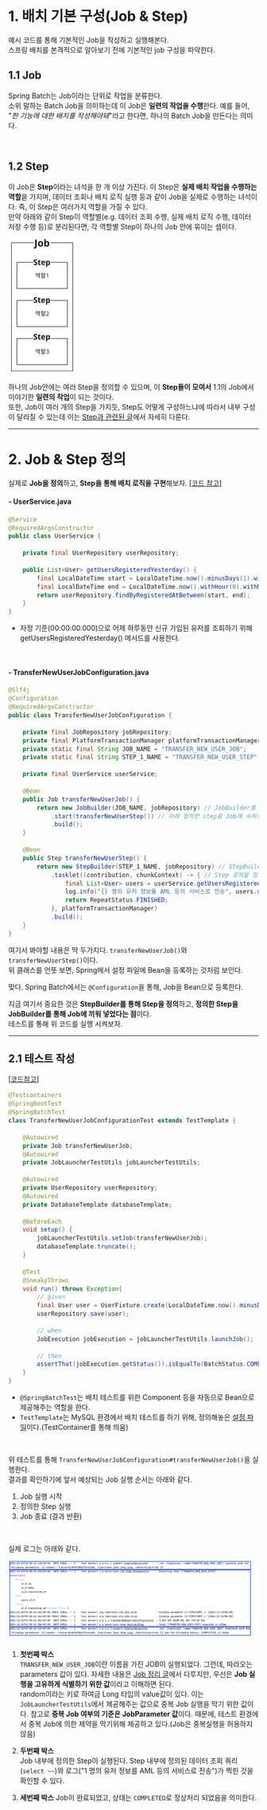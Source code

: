 # 1. 배치 기본 구성(Job & Step)

예시 코드를 통해 기본적인 Job을 작성하고 실행해본다.  
스프링 배치를 본격적으로 알아보기 전에 기본적인 job 구성을 파악한다.  

## 1.1 Job
Spring Batch는 Job이라는 단위로 작업을 분류한다.      
소위 말하는 Batch Job을 의미하는데 이 Job은 **일련의 작업을 수행**한다. 예를 들어, "_한 기능에 대한 배치를 작성해야돼_"라고 한다면, 하나의 Batch Job을 만든다는 의미다.  

<br>

## 1.2 Step
이 Job은 **Step**이라는 녀석을 한 개 이상 가진다.
이 Step은 **실제 배치 작업을 수행하는 역할**을 가지며, 데이터 조회나 배치 로직 실행 등과 같이 Job을 실제로 수행하는 녀석이다. 즉, 이 Step은 여러가지 역할을 가질 수 있다.    
만약 아래와 같이 Step이 역할별(e.g. 데이터 조회 수행, 실제 배치 로직 수행, 데이터 저장 수행 등)로 분리된다면, 각 역할별 Step이 하나의 Job 안에 묶이는 셈이다.  


![job과 step의 관계](src/main/resources/static/job_step.png)

하나의 Job안에는 여러 Step을 정의할 수 있으며, 이 **Step들이 모여서** 1.1의 Job에서 이야기한 **일련의 작업**이 되는 것이다.   
또한, Job이 여러 개의 Step을 가지듯, Step도 어떻게 구성하느냐에 따라서 내부 구성이 달라질 수 있는데 이는 [Step과 관련된 글](../batch4/README.md)에서 자세히 다룬다.  

---

# 2. Job & Step 정의

실제로 **Job을 정의**하고, **Step을 통해 배치 로직을 구현**해보자. [[코드 참고]](src/main/java/sj/batch/stepAndJob/job/TransferNewUserJobConfiguration.java)

#### - UserService.java
```java
@Service
@RequiredArgsConstructor
public class UserService {

    private final UserRepository userRepository;

    public List<User> getUsersRegisteredYesterday() {
        final LocalDateTime start = LocalDateTime.now().minusDays(1).withHour(0).withMinute(0).withSecond(0).withNano(0);
        final LocalDateTime end = LocalDateTime.now().withHour(0).withMinute(0).withSecond(0).withNano(0);
        return userRepository.findByRegisteredAtBetween(start, end);
    }
}
```
- 자정 기준(00:00:00.000)으로 어제 하루동안 신규 가입된 유저를 조회하기 위해 getUsersRegisteredYesterday() 메서드를 사용한다. 

<br>

#### - TransferNewUserJobConfiguration.java
```java
@Slf4j
@Configuration
@RequiredArgsConstructor
public class TransferNewUserJobConfiguration {

    private final JobRepository jobRepository;
    private final PlatformTransactionManager platformTransactionManager;
    private static final String JOB_NAME = "TRANSFER_NEW_USER_JOB";
    private static final String STEP_1_NAME = "TRANSFER_NEW_USER_STEP";

    private final UserService userService;

    @Bean
    public Job transferNewUserJob() {
        return new JobBuilder(JOB_NAME, jobRepository) // JobBuilder를 통해 Job을 정의한다.
            .start(transferNewUserStep()) // 아래 정의한 step을 Job에 속하도록 집어 넣는다.
            .build();
    }

    @Bean
    public Step transferNewUserStep() {
        return new StepBuilder(STEP_1_NAME, jobRepository) // StepBuilder를 통해 Step을 정의한다.
            .tasklet((contribution, chunkContext) -> { // Step 로직을 정의
                final List<User> users = userService.getUsersRegisteredYesterday();
                log.info("{} 명의 유저 정보를 AML 등의 서비스로 전송", users.size());
                return RepeatStatus.FINISHED;
            }, platformTransactionManager)
            .build();
    }
} 
```

여기서 봐야할 내용은 딱 두가지다. `transferNewUserJob()`와 `transferNewUserStep()`이다.  
위 클래스를 언뜻 보면, Spring에서 설정 파일에 Bean을 등록하는 것처럼 보인다.  

맞다. Spring Batch에서는 `@Configuration`을 통해, Job을 Bean으로 등록한다. 

지금 여기서 중요한 것은 **StepBuilder를 통해 Step을 정의**하고, **정의한 Step을 JobBuilder를 통해 Job에 끼워 넣었다는 점**이다.  
테스트를 통해 위 코드를 실행 시켜보자.  

---

## 2.1 테스트 작성

[[코드참고](src/test/java/sj/batch/stepAndJob/job/TransferNewUserJobConfigurationTest.java)]

```java
@Testcontainers
@SpringBootTest
@SpringBatchTest
class TransferNewUserJobConfigurationTest extends TestTemplate {

    @Autowired
    private Job transferNewUserJob;
    @Autowired
    private JobLauncherTestUtils jobLauncherTestUtils;

    @Autowired
    private UserRepository userRepository;
    @Autowired
    private DatabaseTemplate databaseTemplate;

    @BeforeEach
    void setup() {
        jobLauncherTestUtils.setJob(transferNewUserJob);
        databaseTemplate.truncate();
    }

    @Test
    @SneakyThrows
    void run() throws Exception{
        // given
        final User user = UserFixture.create(LocalDateTime.now().minusDays(1));
        userRepository.save(user);

        // when
        JobExecution jobExecution = jobLauncherTestUtils.launchJob();

        // then
        assertThat(jobExecution.getStatus()).isEqualTo(BatchStatus.COMPLETED);
    }
}
```

- `@SpringBatchTest`는 배치 테스트를 위한 Component 등을 자동으로 Bean으로 제공해주는 역할을 한다.
- `TestTemplate`는 MySQL 환경에서 배치 테스트를 하기 위해, 정의해놓은 [설정 파일](./src/test/java/sj/batch/stepAndJob/support/template/TestTemplate.java)이다.(TestContainer를 통해 띄움) 

<br>

위 테스트를 통해 `TransferNewUserJobConfiguration#transferNewUserJob()`을 실행한다.   
결과를 확인하기에 앞서 예상되는 Job 실행 순서는 아래와 같다.  
1. Job 실행 시작
2. 정의한 Step 실행
3. Job 종료 (결과 반환)

<br>

실제 로그는 아래와 같다.  

![job 테스트 실행 결과](src/main/resources/static/batch1_job_test_result.png)

1. **첫번째 박스**  
`TRANSFER_NEW_USER_JOB`이란 이름을 가진 JOB이 실행되었다. 그런데, 따라오는 parameters 값이 있다. 
자세한 내용은 [Job 정리 글](../batch2/README.md)에서 다루지만, 우선은 **Job 실행을 고유하게 식별하기 위한 값**이라고 이해하면 된다.   
random이라는 키로 하여금 Long 타입의 value값이 있다. 
이는 `JobLauncherTestUtils`에서 제공해주는 값으로 중복 Job 실행을 막기 위한 값이다. 참고로 **중복 Job 여부의 기준은 JobParameter 값**이다. 
때문에, 테스트 환경에서 중복 Job에 의한 제약을 막기위해 제공하고 있다.(Job은 중복실행을 허용하지 않음)   

2. **두번째 박스**  
Job 내부에 정의한 Step이 실행된다. Step 내부에 정의된 데이터 조회 쿼리(`select ~~`)와 로그("1 명의 유저 정보를 AML 등의 서비스로 전송")가 찍힌 것을 확인할 수 있다.  

3. **세번째 박스**
Job이 완료되었고, 상태는 `COMPLETED`로 정상처리 되었음을 의미한다.
